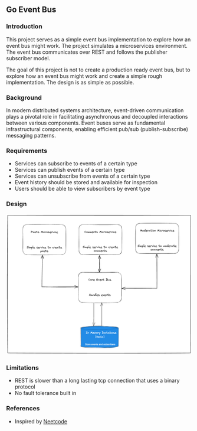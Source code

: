 ## Go Event Bus

### Introduction

This project serves as a simple event bus implementation to explore how an
event bus might work. The project simulates a microservices environment.
The event bus communicates over REST and follows the publisher subscriber model.

The goal of this project is not to create a production ready event bus, but to
explore how an event bus might work and create a simple rough implementation. The
design is as simple as possible.

>

### Background

In modern distributed systems architecture, event-driven communication plays a pivotal role in facilitating
asynchronous and decoupled interactions between various components.
Event buses serve as fundamental infrastructural components, enabling efficient pub/sub (publish-subscribe) messaging patterns.

### Requirements

- Services can subscribe to events of a certain type
- Services can publish events of a certain type
- Services can unsubscribe from events of a certain type
- Event history should be stored and available for inspection
- Users should be able to view subscribers by event type

### Design

![Event Bus Design](./statics/Untitled-2023-12-21-2321.png)

### Limitations

- REST is slower than a long lasting tcp connection that uses a binary protocol
- No fault tolerance built in

### References

- Inspired by [Neetcode](https://neetcode.io/courses/lessons/design-youtube)

